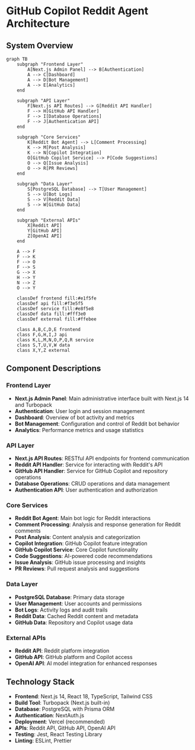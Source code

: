 # GitHub Copilot Reddit Agent Architecture

## System Overview

```mermaid
graph TB
    subgraph "Frontend Layer"
        A[Next.js Admin Panel] --> B[Authentication]
        A --> C[Dashboard]
        A --> D[Bot Management]
        A --> E[Analytics]
    end
    
    subgraph "API Layer"
        F[Next.js API Routes] --> G[Reddit API Handler]
        F --> H[GitHub API Handler]
        F --> I[Database Operations]
        F --> J[Authentication API]
    end
    
    subgraph "Core Services"
        K[Reddit Bot Agent] --> L[Comment Processing]
        K --> M[Post Analysis]
        K --> N[Copilot Integration]
        O[GitHub Copilot Service] --> P[Code Suggestions]
        O --> Q[Issue Analysis]
        O --> R[PR Reviews]
    end
    
    subgraph "Data Layer"
        S[PostgreSQL Database] --> T[User Management]
        S --> U[Bot Logs]
        S --> V[Reddit Data]
        S --> W[GitHub Data]
    end
    
    subgraph "External APIs"
        X[Reddit API]
        Y[GitHub API]
        Z[OpenAI API]
    end
    
    A --> F
    F --> K
    F --> O
    F --> S
    G --> X
    H --> Y
    N --> Z
    O --> Y
    
    classDef frontend fill:#e1f5fe
    classDef api fill:#f3e5f5
    classDef service fill:#e8f5e8
    classDef data fill:#fff3e0
    classDef external fill:#ffebee
    
    class A,B,C,D,E frontend
    class F,G,H,I,J api
    class K,L,M,N,O,P,Q,R service
    class S,T,U,V,W data
    class X,Y,Z external
```

## Component Descriptions

### Frontend Layer
- **Next.js Admin Panel**: Main administrative interface built with Next.js 14 and Turbopack
- **Authentication**: User login and session management
- **Dashboard**: Overview of bot activity and metrics
- **Bot Management**: Configuration and control of Reddit bot behavior
- **Analytics**: Performance metrics and usage statistics

### API Layer
- **Next.js API Routes**: RESTful API endpoints for frontend communication
- **Reddit API Handler**: Service for interacting with Reddit's API
- **GitHub API Handler**: Service for GitHub Copilot and repository operations
- **Database Operations**: CRUD operations and data management
- **Authentication API**: User authentication and authorization

### Core Services
- **Reddit Bot Agent**: Main bot logic for Reddit interactions
- **Comment Processing**: Analysis and response generation for Reddit comments
- **Post Analysis**: Content analysis and categorization
- **Copilot Integration**: GitHub Copilot feature integration
- **GitHub Copilot Service**: Core Copilot functionality
- **Code Suggestions**: AI-powered code recommendations
- **Issue Analysis**: GitHub issue processing and insights
- **PR Reviews**: Pull request analysis and suggestions

### Data Layer
- **PostgreSQL Database**: Primary data storage
- **User Management**: User accounts and permissions
- **Bot Logs**: Activity logs and audit trails
- **Reddit Data**: Cached Reddit content and metadata
- **GitHub Data**: Repository and Copilot usage data

### External APIs
- **Reddit API**: Reddit platform integration
- **GitHub API**: GitHub platform and Copilot access
- **OpenAI API**: AI model integration for enhanced responses

## Technology Stack

- **Frontend**: Next.js 14, React 18, TypeScript, Tailwind CSS
- **Build Tool**: Turbopack (Next.js built-in)
- **Database**: PostgreSQL with Prisma ORM
- **Authentication**: NextAuth.js
- **Deployment**: Vercel (recommended)
- **APIs**: Reddit API, GitHub API, OpenAI API
- **Testing**: Jest, React Testing Library
- **Linting**: ESLint, Prettier